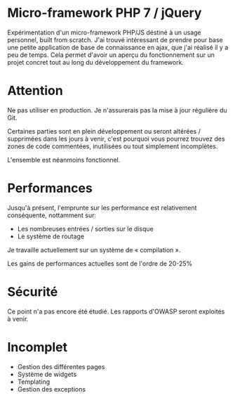 # Micro-framework PHP 7 / jQuery
Expérimentation d'un micro-framework PHP/JS déstiné à un usage personnel, built from scratch.
J'ai trouvé intéressant de prendre pour base une petite application de base de connaissance en ajax, que j'ai réalisé il y a peu de temps. Cela permet d'avoir un aperçu du fonctionnement sur un projet concret tout au long du développement du framework.

# Attention
Ne pas utiliser en production. Je n'assurerais pas la mise à jour régulière du Git.

Certaines parties sont en plein développement ou seront altérées / supprimées dans les jours à venir, c'est pourquoi vous pourrez trouvez des zones de code commentées, inutilisées ou tout simplement incomplètes.

L'ensemble est néanmoins fonctionnel.

# Performances

Jusqu'à présent, l'emprunte sur les performance est relativement conséquente, nottamment sur:
- Les nombreuses entrées / sorties sur le disque
- Le système de routage

Je travaille actuellement sur un système de « compilation ». 

Les gains de performances actuelles sont de l'ordre de 20-25%

# Sécurité

Ce point n'a pas encore été étudié.
Les rapports d'OWASP seront exploités à venir.

# Incomplet

- Gestion des différentes pages
- Système de widgets
- Templating
- Gestion des exceptions
